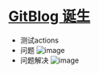# [GitBlog 诞生](https://github.com/HealUP/MyBlog/issues/1)

- 测试actions
- 问题
![image](https://user-images.githubusercontent.com/72082506/227095200-018069ab-c149-484f-9cd7-9706c6390130.png)
- 问题解决
![image](https://user-images.githubusercontent.com/72082506/227139341-7963b2c1-8475-4648-9545-2e8e42de1087.png)
